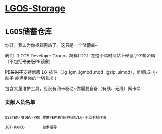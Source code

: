 # [LGOS-Storage](#)
# <code>LGOS储蓄仓库</code>

你好，我认为你找错网站了。这只是一个储蓄库~

我们（LGOS Developer Group，简称LDG）在这个<del>临时</del>网站上储蓄了亿些资料（不包括<del>预览版</del>PE镜像）

PE<del>暂时不</del>支持新版 LG-插件（.lg .lgm .lgmod .mod .lgzip .uimod），新版LG-小助手 能满足你的一切需求！

包含大量维护工具，但没有网卡驱动~你需要自备（有线、无线）网卡😊

### 贡献人员名单

<code>
SYSTEM-NTDEV-PRO 提供PE内核操作系统/LG-小助手制作者 <br/>
JBT-RAMOS &emsp;&emsp;&emsp;&emsp;&emsp;&emsp;&emsp;技术指导<br />

<code>
